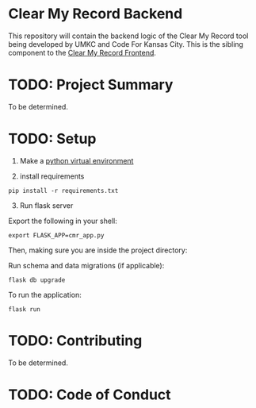# Clear My Record Backend

This repository will contain the backend logic of the Clear My Record tool
being developed by UMKC and Code For Kansas City. This is the sibling component
to the [Clear My Record
Frontend](https://github.com/codeforkansascity/clear-my-record-front-end-nuxt).

# TODO: Project Summary

To be determined.

# TODO: Setup

1. Make a [python virtual
   environment](https://packaging.python.org/guides/installing-using-pip-and-virtualenv/)

2. install requirements

```
pip install -r requirements.txt
```

3. Run flask server

Export the following in your shell:

```
export FLASK_APP=cmr_app.py
```

Then, making sure you are inside the project directory:

Run schema and data migrations (if applicable):

```
flask db upgrade
```

To run the application:

```
flask run
```

# TODO: Contributing

To be determined.

# TODO: Code of Conduct
